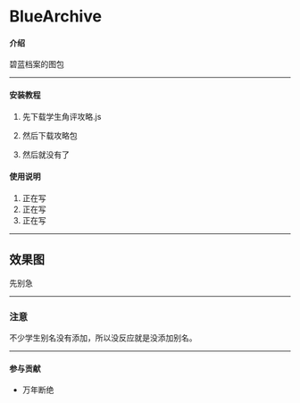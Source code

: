 # **BlueArchive**

#### 介绍
碧蓝档案的图包



***
#### 安装教程

1.  先下载学生角评攻略.js 

2.  然后下载攻略包

3.  然后就没有了

#### 使用说明

1.  正在写
2.  正在写
3.  正在写
***
## 效果图
先别急
***
### 注意
不少学生别名没有添加，所以没反应就是没添加别名。
***
#### 参与贡献
- 万年断绝



